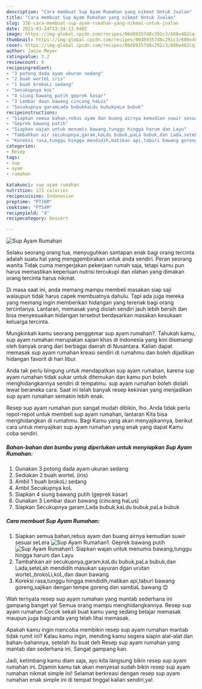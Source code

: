 ```yaml
---
description: "Cara membuat Sup Ayam Rumahan yang nikmat Untuk Jualan"
title: "Cara membuat Sup Ayam Rumahan yang nikmat Untuk Jualan"
slug: 336-cara-membuat-sup-ayam-rumahan-yang-nikmat-untuk-jualan
date: 2021-03-24T23:34:13.040Z
image: https://img-global.cpcdn.com/recipes/06d89357d8c291c3/680x482cq70/sup-ayam-rumahan-foto-resep-utama.jpg
thumbnail: https://img-global.cpcdn.com/recipes/06d89357d8c291c3/680x482cq70/sup-ayam-rumahan-foto-resep-utama.jpg
cover: https://img-global.cpcdn.com/recipes/06d89357d8c291c3/680x482cq70/sup-ayam-rumahan-foto-resep-utama.jpg
author: Janie Meyer
ratingvalue: 3.2
reviewcount: 9
recipeingredient:
- "3 potong dada ayam ukuran sedang"
- "2 buah worteL iris"
- "1 buah brokoLi sedang"
- "Secukupnya koL"
- "4 siung bawang putih geprek kasar"
- "3 Lembar daun bawang cincang haLus"
- "Secukupnya garamLada bubukkaLdu bubukpaLa bubuk"
recipeinstructions:
- "Siapkan semua bahan,rebus ayam dan buang airnya kemudian suwir sesuai seLera"
- "Geprek bawang putih"
- "Siapkan wajan untuk menumis bawang,tunggu hingga harum dan Layu"
- "Tambahkan air secukupnya,garam,kaLdu bubuk,paLa bubuk,dan Lada,seteLah mendidih masukan sayuran dgan urutan worteL,brokoLi,koL,dan daun bawang"
- "Koreksi rasa,tunggu hingga mendidih,matikan api,taburi bawang goreng,sajikan dengan tempe goreng dan sambaL bawang 😊"
categories:
- Resep
tags:
- sup
- ayam
- rumahan

katakunci: sup ayam rumahan 
nutrition: 173 calories
recipecuisine: Indonesian
preptime: "PT16M"
cooktime: "PT54M"
recipeyield: "4"
recipecategory: Dessert

---
```



![Sup Ayam Rumahan](https://img-global.cpcdn.com/recipes/06d89357d8c291c3/680x482cq70/sup-ayam-rumahan-foto-resep-utama.jpg)

Selaku seorang orang tua, menyuguhkan santapan enak bagi orang tercinta adalah suatu hal yang menggembirakan untuk anda sendiri. Peran seorang  wanita Tidak cuma mengerjakan pekerjaan rumah saja, tetapi kamu pun harus memastikan keperluan nutrisi tercukupi dan olahan yang dimakan orang tercinta harus nikmat.

Di masa  saat ini, anda memang mampu membeli masakan siap saji walaupun tidak harus capek membuatnya dahulu. Tapi ada juga mereka yang memang ingin memberikan hidangan yang terenak bagi orang tercintanya. Lantaran, memasak yang diolah sendiri jauh lebih bersih dan bisa menyesuaikan hidangan tersebut berdasarkan masakan kesukaan keluarga tercinta. 



Mungkinkah kamu seorang penggemar sup ayam rumahan?. Tahukah kamu, sup ayam rumahan merupakan sajian khas di Indonesia yang kini disenangi oleh banyak orang dari berbagai daerah di Nusantara. Kalian dapat memasak sup ayam rumahan kreasi sendiri di rumahmu dan boleh dijadikan hidangan favorit di hari libur.

Anda tak perlu bingung untuk mendapatkan sup ayam rumahan, karena sup ayam rumahan tidak sukar untuk ditemukan dan kamu pun boleh menghidangkannya sendiri di tempatmu. sup ayam rumahan boleh diolah lewat beraneka cara. Saat ini telah banyak resep kekinian yang menjadikan sup ayam rumahan semakin lebih enak.

Resep sup ayam rumahan pun sangat mudah dibikin, lho. Anda tidak perlu repot-repot untuk membeli sup ayam rumahan, lantaran Kita bisa menghidangkan di rumahmu. Bagi Kamu yang akan menyajikannya, berikut cara untuk menyajikan sup ayam rumahan yang enak yang dapat Kamu coba sendiri.

<!--inarticleads1-->

##### Bahan-bahan dan bumbu yang diperlukan untuk menyiapkan Sup Ayam Rumahan:

1. Gunakan 3 potong dada ayam ukuran sedang
1. Sediakan 2 buah worteL (iris)
1. Ambil 1 buah brokoLi sedang
1. Ambil Secukupnya koL
1. Siapkan 4 siung bawang putih (geprek kasar)
1. Gunakan 3 Lembar daun bawang (cincang haLus)
1. Siapkan Secukupnya garam,Lada bubuk,kaLdu bubuk,paLa bubuk




<!--inarticleads2-->

##### Cara membuat Sup Ayam Rumahan:

1. Siapkan semua bahan,rebus ayam dan buang airnya kemudian suwir sesuai seLera
<img src="https://img-global.cpcdn.com/steps/b6f7515aa79624d5/160x128cq70/sup-ayam-rumahan-langkah-memasak-1-foto.jpg" alt="Sup Ayam Rumahan">1. Geprek bawang putih
<img src="https://img-global.cpcdn.com/steps/0c4af6be469fa5b8/160x128cq70/sup-ayam-rumahan-langkah-memasak-2-foto.jpg" alt="Sup Ayam Rumahan">1. Siapkan wajan untuk menumis bawang,tunggu hingga harum dan Layu
1. Tambahkan air secukupnya,garam,kaLdu bubuk,paLa bubuk,dan Lada,seteLah mendidih masukan sayuran dgan urutan worteL,brokoLi,koL,dan daun bawang
1. Koreksi rasa,tunggu hingga mendidih,matikan api,taburi bawang goreng,sajikan dengan tempe goreng dan sambaL bawang 😊




Wah ternyata resep sup ayam rumahan yang mantab sederhana ini gampang banget ya! Semua orang mampu menghidangkannya. Resep sup ayam rumahan Cocok sekali buat kamu yang sedang belajar memasak maupun juga bagi anda yang telah lihai memasak.

Apakah kamu ingin mencoba membikin resep sup ayam rumahan mantab tidak rumit ini? Kalau kamu ingin, mending kamu segera siapin alat-alat dan bahan-bahannya, setelah itu buat deh Resep sup ayam rumahan yang mantab dan sederhana ini. Sangat gampang kan. 

Jadi, ketimbang kamu diam saja, ayo kita langsung bikin resep sup ayam rumahan ini. Dijamin kamu tak akan menyesal sudah bikin resep sup ayam rumahan nikmat simple ini! Selamat berkreasi dengan resep sup ayam rumahan enak simple ini di tempat tinggal kalian sendiri,ya!.


